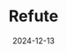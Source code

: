 ---  
layout: startup_page  
title: "Refute"  
id: "refute.com"  
permalink: "/refuterefute.com12132024/"  
website: "https://refute.com/"  
funding_round: "Pre-Seed"  
funding_amount: "$2.9M"  
investors: "Playfair, Episode 1, Notion Capital, Amadeus Capital Partners, Charlie Songhurst, Carlos Espinal, James Chappell, Alastair Paterson"  
about: "Refute is a London-based startup that helps commercial entities detect and respond to disinformation campaigns. It offers a comprehensive solution encompassing both detection and response, setting it apart from competitors focused primarily on detection. The startup leverages advanced data analysis to identify 'threat actor' behaviors and mitigate reputational and financial risks."  
markets: "Cybersecurity, Disinformation Detection, Artificial Intelligence (AI), Information Services"  
hq: "London, England, United Kingdom"  
founded_year: "2024"  
linkedin: "https://www.linkedin.com/company/refute"  
twitter: ""  
instagram: ""  
facebook: ""  
crunchbase: "https://www.crunchbase.com/organization/refute"  
pitchbook: "https://pitchbook.com/profiles/company/720196-93"  

date_display: "13-Dec-2024"  
date: "2024-12-13"

# SEO Optimization  
meta_title: "Refute - Pre-Seed Funding ($2.9M)"  
meta_description: "Refute, Refute is a London-based startup that helps commercial entities detect and respond to disinformation campaigns. It offers a comprehensive solution enc..."  
meta_keywords: "Refute, Cybersecurity, Disinformation Detection, Artificial Intelligence (AI), Information Services, Pre-Seed funding"  
canonical_url: "https://startup.projectstartups.com/refuterefute.com12132024/"  
---